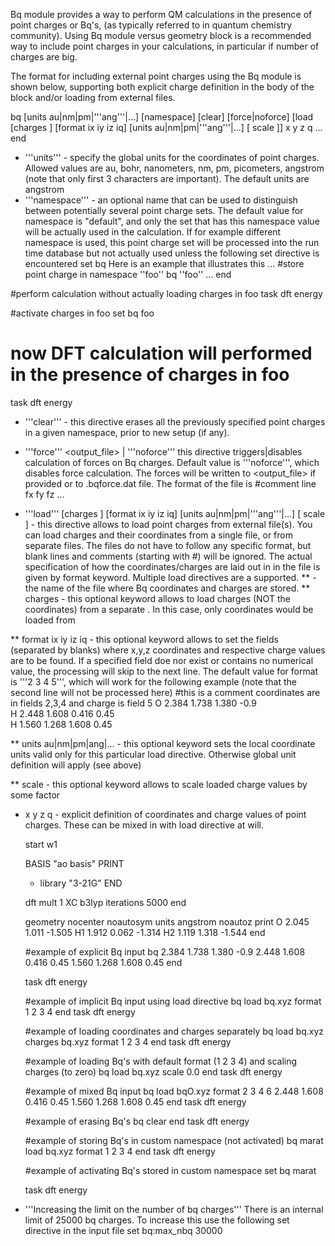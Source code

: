 Bq module provides a way to perform QM calculations in the presence of point charges or Bq's,  (as typically referred to in quantum chemistry community). 
Using Bq module versus  geometry block is a recommended way to include point charges in your calculations, in particular if number of charges are big.

The format for including external point charges using the Bq module is shown below, supporting both explicit charge definition in the body of the block and/or loading from external files.

 bq [units au|nm|pm|'''ang'''|...] [namespace]
   [clear]
   [force|noforce]
   [load <file> [charges <chargefile>] [format ix iy iz iq] [units au|nm|pm|'''ang'''|...] [ scale <factor> ]]
   x  y  z  q
   ...
 end

* '''units''' - specify the global units for the coordinates of point charges. Allowed values are au, bohr, nanometers, nm, pm, picometers, angstrom (note that only first 3 characters are important). The default units are angstrom
* '''namespace''' - an optional name that can be used to distinguish between potentially several point charge sets. The default value for namespace is "default", and only the set that has this namespace value will be actually used in the calculation. If for example different namespace is used, this point charge set will be processed into the run time database but not actually used unless the following set directive is encountered
 set bq <namespace>
Here is an example that illustrates this 
 ...
 #store point charge in namespace ''foo''
 bq ''foo''
  ...
 end
 
 #perform calculation without actually loading charges in foo
 task dft energy
 
 #activate charges in foo
 set bq foo
 # now DFT calculation will performed in the presence of charges in foo
 task dft energy

* '''clear''' - this directive erases all the previously specified point charges in a given namespace, prior to new setup (if any).
* '''force''' <output_file> | '''noforce''' this directive triggers|disables calculation of forces on Bq charges. Default value is '''noforce''', which disables force calculation. The forces will be written to <output_file> if provided or to <prefix>.bqforce.dat file. The format of the file is
 #comment line
 fx fy fz
 ...

* '''load''' <file> [charges <chargefile> ] [format ix iy iz iq] [units au|nm|pm|'''ang'''|...] [ scale <factor> ] - this directive allows to load point charges from external file(s). You can load charges and their coordinates from a single file, or from separate files. The files do not have to follow any specific format, but blank lines and comments (starting with #) will be ignored. The actual specification of how the coordinates/charges are laid out in in the file is given by format keyword. Multiple load directives are a supported. 
** <file> - the name of the file where Bq coordinates and charges are stored. 
** charges <chargefile> - this optional keyword allows to load charges (NOT the coordinates) from a separate <chargefile>. In this case, only coordinates would be loaded from <file>

** format ix iy iz iq - this optional keyword allows to set the fields (separated by blanks) where x,y,z coordinates and respective charge values are to be found. If a specified field doe nor exist or contains no numerical value, the processing will skip to the next line. The default value for format is '''2 3 4 5''', which will work for the following example (note that the second line will not be processed here)
 #this is a comment
 coordinates are in fields 2,3,4 and charge is field 5
 O  2.384   1.738   1.380  -0.9     
 H  2.448   1.608   0.416   0.45    
 H  1.560   1.268   1.608   0.45    

** units au|nm|pm|ang|... - this optional keyword sets the local coordinate units valid only for this particular load directive. Otherwise global unit definition will apply (see above)

** scale <factor> - this optional keyword allows to scale loaded charge values by some factor

* x y z q  - explicit definition of coordinates and charge values of point charges. These can be mixed in with load directive at will. 


  start w1
  
  BASIS "ao basis" PRINT
  * library "3-21G"
  END
  
  dft
   mult 1
   XC b3lyp
   iterations 5000
  end
   
  geometry nocenter noautosym units angstrom noautoz print
  O          2.045   1.011  -1.505
  H1         1.912   0.062  -1.314
  H2         1.119   1.318  -1.544
  end
  
  #example of explicit Bq input
  bq
  2.384   1.738   1.380  -0.9
  2.448   1.608   0.416   0.45
  1.560   1.268   1.608   0.45
  end
  
  task dft energy
  
  #example of implicit Bq input using load directive
  bq
  load bq.xyz format 1 2 3 4
  end
  task dft energy
  
  #example of loading coordinates and charges separately
  bq
  load   bq.xyz charges bq.xyz format 1 2 3 4
  end
  task dft energy
  
  #example of loading Bq's with default format (1 2 3 4) and scaling charges (to zero)
  bq
  load bq.xyz scale 0.0
  end
  task dft energy
  
  #example of mixed Bq input
  bq
  load bqO.xyz format 2 3 4 6
  2.448   1.608   0.416   0.45
  1.560   1.268   1.608   0.45
  end
  task dft energy
  
  #example of erasing Bq's
  bq
  clear
  end
  task dft energy
  
  #example of storing Bq's in custom namespace (not activated)
  bq marat
  load bq.xyz format 1 2 3 4
  end
  task dft energy
  
  #example of activating Bq's stored in custom namespace
  set bq marat
  
  task dft energy

* '''Increasing the limit on the number of bq  charges'''
  There is an internal limit of 25000 bq charges. To increase this use the following set directive in the input file
  set bq:max_nbq 30000
